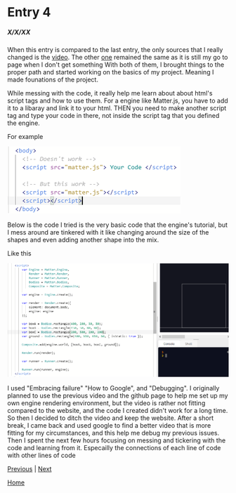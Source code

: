 # Entry 4
##### X/X/XX

When this entry is compared to the last entry, the only sources that I really changed is the [video](https://www.youtube.com/watch?v=PsL3iI61wl8). The other [one](https://github.com/liabru/matter-js/wiki/Getting-started#install) remained the same as it is still my go to page when I don't get something
With both of them, I brought things to the proper path and started working on the basics of my project. Meaning I made founations of the project.

While messing with the code, it really help me learn about about html's script tags and how to use them. For a engine like Matter.js, you have to add it to a libaray and link it to your html. THEN you need to make another script tag and type your code in there, not inside the script tag that you defined the engine.

For example

![This](../pictures/entry4_1.PNG)

Below is the code I tried is the very basic code that the engine's tutorial, but I mess around are tinkered with it like changing around the size of the shapes and even adding another shape into the mix. 

Like this

![Here](../pictures/entry4_2.PNG)

I used "Embracing failure" "How to Google", and "Debugging". I originally planned to use the previous video and the github page to help me set up my own engine rendering environment, but the video is rather not fitting compared to the website, and the code I created didn't work for a long time. So then I decided to ditch the video and keep the website. 
After a short break, I came back and used google to find a better video that is more fitting for my circumstances, and this help me debug my previous issues. 
Then I spent the next few hours focusing on messing and tickering with the code and learning from it. Especailly the connections of each line of code with other lines of code

[Previous](entry03.md) | [Next](entry05.md)

[Home](../README.md)